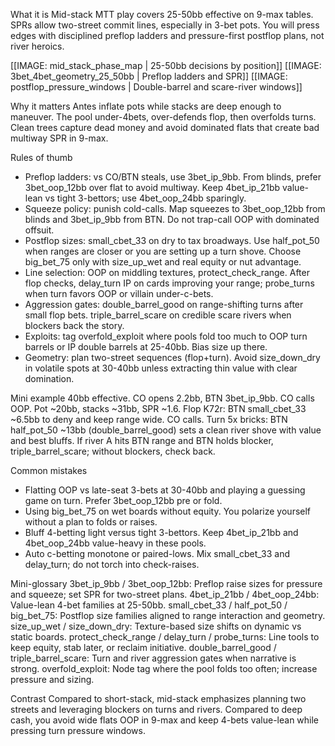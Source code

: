 What it is
Mid-stack MTT play covers 25-50bb effective on 9-max tables. SPRs allow two-street commit lines, especially in 3-bet pots. You will press edges with disciplined preflop ladders and pressure-first postflop plans, not river heroics.

[[IMAGE: mid_stack_phase_map | 25-50bb decisions by position]]
[[IMAGE: 3bet_4bet_geometry_25_50bb | Preflop ladders and SPR]]
[[IMAGE: postflop_pressure_windows | Double-barrel and scare-river windows]]

Why it matters
Antes inflate pots while stacks are deep enough to maneuver. The pool under-4bets, over-defends flop, then overfolds turns. Clean trees capture dead money and avoid dominated flats that create bad multiway SPR in 9-max.

Rules of thumb
- Preflop ladders: vs CO/BTN steals, use 3bet_ip_9bb. From blinds, prefer 3bet_oop_12bb over flat to avoid multiway. Keep 4bet_ip_21bb value-lean vs tight 3-bettors; use 4bet_oop_24bb sparingly.
- Squeeze policy: punish cold-calls. Map squeezes to 3bet_oop_12bb from blinds and 3bet_ip_9bb from BTN. Do not trap-call OOP with dominated offsuit.
- Postflop sizes: small_cbet_33 on dry to tax broadways. Use half_pot_50 when ranges are closer or you are setting up a turn shove. Choose big_bet_75 only with size_up_wet and real equity or nut advantage.
- Line selection: OOP on middling textures, protect_check_range. After flop checks, delay_turn IP on cards improving your range; probe_turns when turn favors OOP or villain under-c-bets.
- Aggression gates: double_barrel_good on range-shifting turns after small flop bets. triple_barrel_scare on credible scare rivers when blockers back the story.
- Exploits: tag overfold_exploit where pools fold too much to OOP turn barrels or IP double barrels at 25-40bb. Bias size up there.
- Geometry: plan two-street sequences (flop+turn). Avoid size_down_dry in volatile spots at 30-40bb unless extracting thin value with clear domination.

Mini example
40bb effective. CO opens 2.2bb, BTN 3bet_ip_9bb. CO calls OOP. Pot ~20bb, stacks ~31bb, SPR ~1.6. Flop K72r: BTN small_cbet_33 ~6.5bb to deny and keep range wide. CO calls. Turn 5x bricks: BTN half_pot_50 ~13bb (double_barrel_good) sets a clean river shove with value and best bluffs. If river A hits BTN range and BTN holds blocker, triple_barrel_scare; without blockers, check back.

Common mistakes
- Flatting OOP vs late-seat 3-bets at 30-40bb and playing a guessing game on turn. Prefer 3bet_oop_12bb pre or fold.
- Using big_bet_75 on wet boards without equity. You polarize yourself without a plan to folds or raises.
- Bluff 4-betting light versus tight 3-bettors. Keep 4bet_ip_21bb and 4bet_oop_24bb value-heavy in these pools.
- Auto c-betting monotone or paired-lows. Mix small_cbet_33 and delay_turn; do not torch into check-raises.

Mini-glossary
3bet_ip_9bb / 3bet_oop_12bb: Preflop raise sizes for pressure and squeeze; set SPR for two-street plans.
4bet_ip_21bb / 4bet_oop_24bb: Value-lean 4-bet families at 25-50bb.
small_cbet_33 / half_pot_50 / big_bet_75: Postflop size families aligned to range interaction and geometry.
size_up_wet / size_down_dry: Texture-based size shifts on dynamic vs static boards.
protect_check_range / delay_turn / probe_turns: Line tools to keep equity, stab later, or reclaim initiative.
double_barrel_good / triple_barrel_scare: Turn and river aggression gates when narrative is strong.
overfold_exploit: Node tag where the pool folds too often; increase pressure and sizing.

Contrast
Compared to short-stack, mid-stack emphasizes planning two streets and leveraging blockers on turns and rivers. Compared to deep cash, you avoid wide flats OOP in 9-max and keep 4-bets value-lean while pressing turn pressure windows.
